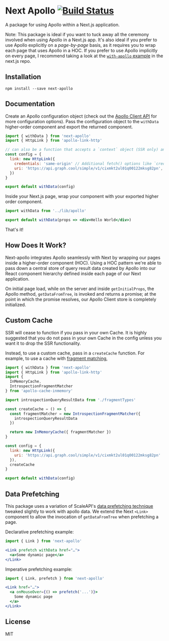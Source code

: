 # Next Apollo [![Build Status](https://travis-ci.org/adamsoffer/next-apollo.svg?branch=master)](https://travis-ci.org/adamsoffer/next-apollo)

A package for using Apollo within a Next.js application.

Note:
This package is ideal if you want to tuck away all the ceremony involved when using Apollo in a Next.js app. It's also ideal if you prefer to use Apollo explicitly on a _page-by-page_ basis, as it requires you to wrap each page that uses Apollo in a HOC. If you prefer to use Apollo implicitly on every page, I recommend taking a look at the [`with-apollo` example](https://github.com/zeit/next.js/tree/canary/examples/with-apollo) in the next.js repo.

## Installation

```
npm install --save next-apollo
```

## Documentation

Create an Apollo configuration object (check out the [Apollo Client API](https://www.apollographql.com/docs/react/basics/setup.html#ApolloClient) for more configuration options). Pass the configuration object to the `withData` higher-order component and export the returned component.

```jsx
import { withData } from 'next-apollo'
import { HttpLink } from 'apollo-link-http'

// can also be a function that accepts a `context` object (SSR only) and returns a config
const config = {
  link: new HttpLink({
    credentials: 'same-origin' // Additional fetch() options like `credentials` or `headers`
    uri: 'https://api.graph.cool/simple/v1/cixmkt2ul01q00122mksg82pn', // Server URL
  })
}

export default withData(config)
```

Inside your Next.js page, wrap your component with your exported higher order component.

```jsx
import withData from '../lib/apollo'

export default withData(props => <div>Hello World</div>)
```

That's it!

## How Does It Work?

Next-apollo integrates Apollo seamlessly with Next by wrapping our pages inside a higher-order component (HOC). Using a HOC pattern we're able to pass down a central store of query result data created by Apollo into our React component hierarchy defined inside each page of our Next application.

On initial page load, while on the server and inside `getInitialProps`, the Apollo method, `getDataFromTree`, is invoked and returns a promise; at the point in which the promise resolves, our Apollo Client store is completely initialized.

## Custom Cache

SSR will cease to function if you pass in your own Cache.
It is highly suggested that you do not pass in your own Cache in
the config unless you want it to drop the SSR functionality.

Instead, to use a custom cache, pass in a `createCache` function.
For example, to use a cache with [fragment matching],

```jsx
import { withData } from 'next-apollo'
import { HttpLink } from 'apollo-link-http'
import {
  InMemoryCache,
  IntrospectionFragmentMatcher
} from 'apollo-cache-inmemory'

import introspectionQueryResultData from './fragmentTypes'

const createCache = () => {
  const fragmentMatcher = new IntrospectionFragmentMatcher({
    introspectionQueryResultData
  })

  return new InMemoryCache({ fragmentMatcher })
}

const config = {
  link: new HttpLink({
    uri: 'https://api.graph.cool/simple/v1/cixmkt2ul01q00122mksg82pn'
  }),
  createCache
}

export default withData(config)
```

[fragment matching]: https://www.apollographql.com/docs/react/recipes/fragment-matching.html

## Data Prefetching
This package uses a variation of ScaleAPI's [data prefetching technique](https://github.com/scaleapi/data-prefetch-link) tweaked slightly to work with apollo data. We extend the Next `<Link>` component to allow the invocation of `getDataFromTree` when prefetching a page. 

Declarative prefetching example:

```jsx
import { Link } from 'next-apollo'

<Link prefetch withData href="…">
  <a>Some dynamic page</a>
</Link>
```

Imperative prefetching example:
```jsx
import { Link, prefetch } from 'next-apollo'

<Link href="…">
  <a onMouseOver={() => prefetch('...')}>
    Some dynamic page
  </a>
</Link>
```

## License

MIT
